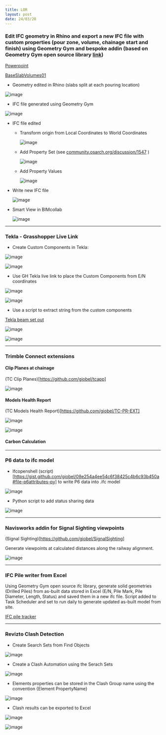 ```yaml
---
title: LOR
layout: post
date: 24/03/28
---
```


### Edit IFC geometry in Rhino and export a new IFC file with custom properties (pour zone, volume, chainage start and finish) using Geometry Gym and bespoke addin (based on Geometry Gym open source library [link](https://github.com/giobel/RhinoLOR))

[Powerpoint](https://github.com/giobel/Storage/blob/main/DE%20GH%20IFC.pptx)

[BaseSlabVolumes01](https://github.com/giobel/Storage/blob/main/Grasshopper/UMA/BaseSlabVolumes01.gh)

- Geometry edited in Rhino (slabs split at each pouring location)

![image](https://github.com/giobel/ReviTab/assets/27025848/6ded62f0-71f8-46c9-aa2e-a18b5cc216e5)

- IFC file generated using Geometry Gym
  
![image](https://github.com/giobel/ReviTab/assets/27025848/017428a5-7d87-4ecf-a5ee-1934d05d0345)

- IFC file edited
  - Transform origin from Local Coordinates to World Coordinates
    
      ![image](https://github.com/giobel/ReviTab/assets/27025848/c1dbaa35-07a1-426f-b903-27b3e0d6fcb8)
    
  - Add Property Set (see [community.osarch.org/discussion/1547](https://community.osarch.org/discussion/1547/) )
    
    ![image](https://github.com/giobel/ReviTab/assets/27025848/e53a7038-4b83-4e1f-a16f-6fcb4d7c1cae)
  
  - Add Property Values
    
    ![image](https://github.com/giobel/ReviTab/assets/27025848/6c84fada-49e7-4929-b15f-ab0f03fc082b)

- Write new IFC file
  
  ![image](https://github.com/giobel/giobel.github.io/assets/27025848/4607d778-5e8d-42c4-aaab-7128eff681c2)

- Smart View in BIMcollab

  ![image](https://github.com/giobel/giobel.github.io/assets/27025848/e8dbc51b-bf75-4e70-8a2a-44269e32a968)

---

### Tekla - Grasshopper Live Link

- Create Custom Components in Tekla:

![image](https://github.com/giobel/giobel.github.io/assets/27025848/9b7c9924-9165-4f14-9bc3-6cea29d851be)

![image](https://github.com/giobel/giobel.github.io/assets/27025848/4b03032b-e653-47a6-8e75-e3ed48e7d5cb)

- Use GH Tekla live link to place the Custom Components from E/N coordinates

![image](https://github.com/giobel/giobel.github.io/assets/27025848/7309984c-f67c-4e4f-8aff-c54e1a212162)

![image](https://github.com/giobel/giobel.github.io/assets/27025848/19ed3179-acd2-435b-a6f8-596b378d740e)

- Use a script to extract string from the custom components

[Tekla beam set out](https://github.com/giobel/Tekla_BeamSetOutPts)

![image](https://github.com/giobel/giobel.github.io/assets/27025848/90fceb28-3e9a-4616-b2e1-43c2f9c6b43f)

![image](https://github.com/giobel/giobel.github.io/assets/27025848/ab9658a3-b9ed-4966-a1e9-9d5eef8fd3b5)

---

### Trimble Connect extensions

#### Clip Planes at chainage

(TC Clip Planes)[https://github.com/giobel/tcapp]

![image](https://github.com/giobel/giobel.github.io/assets/27025848/a2bf0ced-6f58-4c4f-8cce-fb54c9147068)


#### Models Health Report

(TC Models Health Report)[https://github.com/giobel/TC-PR-EXT]

![image](https://github.com/giobel/giobel.github.io/assets/27025848/0a81b197-70f6-4d60-8fee-ae817496b4b4)

![image](https://github.com/giobel/giobel.github.io/assets/27025848/4d81930c-7463-4b24-8116-dd4267ce7e55)

#### Carbon Calculation



---

### P6 data to ifc model

- Ifcopenshell (script)[https://gist.github.com/giobel/08e254a4ee54c6f38425c4b6c93b450a#file-p6attributes-py] to write P6 data into .ifc model
  
![image](https://github.com/giobel/giobel.github.io/assets/27025848/fab68e2f-4294-4d27-85c2-8e0b0d06d67b)

- Python script to add status sharing data

![image](https://github.com/giobel/giobel.github.io/assets/27025848/a92bd738-0ca4-40f4-a969-1f0c3f550174)

---

### Navisworks addin for Signal Sighting viewpoints

(Signal Sighting)[https://github.com/giobel/SignalSighting]

Generate viewpoints at calculated distances along the railway alignment.

![image](https://github.com/giobel/giobel.github.io/assets/27025848/ebde4333-eccf-4d4e-bf06-5c07a1237ed5)


---

### IFC Pile writer from Excel

Using Geometry Gym open source ifc library, generate solid geometries (Drilled Piles) from as-built data stored in Excel (E/N, Pile Mark, Pile Diameter, Length, Status) and saved them in a new ifc file. 
Script added to Task Scheduler and set to run daily to generate updated as-built model from site.

[IFC pile tracker](https://github.com/giobel/IFCpileTracker/tree/master)



---

### Revizto Clash Detection

- Create Search Sets from Find Objects
  
![image](https://github.com/giobel/ReviTab/assets/27025848/d5d552b0-cf15-451d-9c08-0d6d71400007)

- Create a Clash Automation using the Serach Sets

![image](https://github.com/giobel/ReviTab/assets/27025848/19b64487-a706-4fc9-9d8a-1cc9c12fe1a9)
  
- Elements properties can be stored in the Clash Group name using the convention {Element PropertyName}

![image](https://github.com/giobel/ReviTab/assets/27025848/6fadb865-cf1c-4d28-92a6-f0505c9031fd)

- Clash results can be exported to Excel

![image](https://github.com/giobel/ReviTab/assets/27025848/39da2a5e-1b87-4e6e-879b-70ca339d28db)

![image](https://github.com/giobel/giobel.github.io/assets/27025848/9bf7b3c4-7d77-4343-8d14-c2c61f6b44d4)



